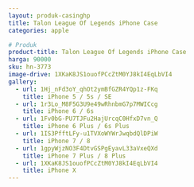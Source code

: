 ```yaml
---
layout: produk-casinghp
title: Talon League Of Legends iPhone Case
categories: apple

# Produk
product-title: Talon League Of Legends iPhone Case
harga: 90000
sku: hn-3773
image-drive: 1XKaK8JS1ouofPCcZtM0YJ8kI4EqLbVI4
gallery:
  - url: 1Hj_nFd3oY_qhOt2ymBfGZR4YQp1z-FKq
    title: iPhone 5 / 5s / SE
  - url: 1r3Lo_M8F5G3U9e49wRhnbmG7p7MWICcg
    title: iPhone 6 / 6s
  - url: 1Fv0bG-PU7TJFu2HajUrcqC0HfxD7vn_Q
    title: iPhone 6 Plus / 6s Plus
  - url: 1IS3PfftLFy-u1TVXoWYWrJwqbdQlDPiW
    title: iPhone 7 / 8
  - url: 1gpyWjzNO3F4DtvGSPgEyavL33aVxeQXd
    title: iPhone 7 Plus / 8 Plus
  - url: 1XKaK8JS1ouofPCcZtM0YJ8kI4EqLbVI4
    title: iPhone X
---
```

